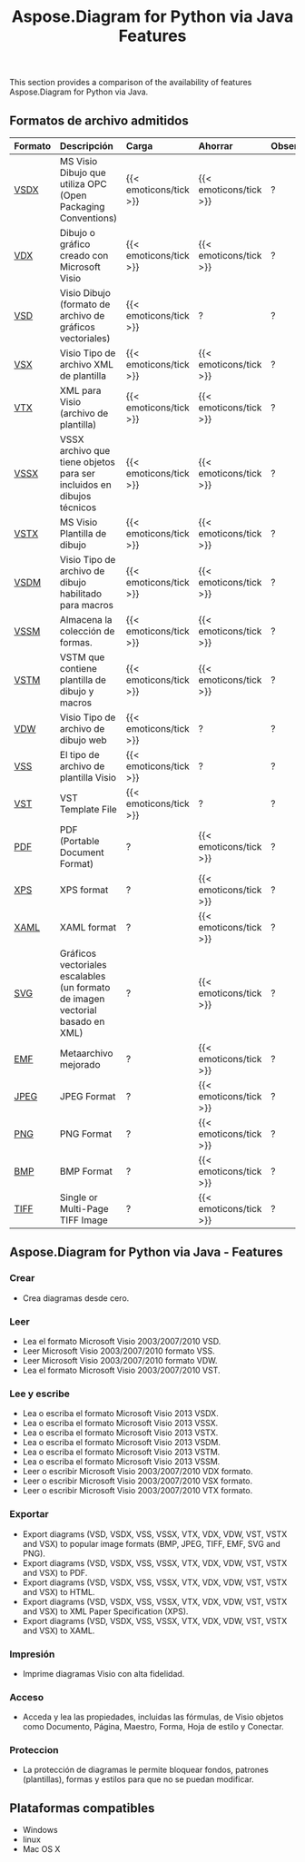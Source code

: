 ﻿---
title: Aspose.Diagram for Python via Java Features
type: docs
weight: 10
url: /es/java/aspose-diagram-for-python-via-java-features/
---
This section provides a comparison of the availability of features Aspose.Diagram for Python via Java.
## **Formatos de archivo admitidos**

|**Formato**|**Descripción**|**Carga**|**Ahorrar**|**Observaciones**|
|:- |:- |:- |:- |:- |
|[VSDX](https://docs.fileformat.com/visio/vsdx/)|MS Visio Dibujo que utiliza OPC (Open Packaging Conventions)|{{< emoticons/tick >}}|{{< emoticons/tick >}}|?|
|[VDX](https://docs.fileformat.com/visio/vdx/)|Dibujo o gráfico creado con Microsoft Visio|{{< emoticons/tick >}}|{{< emoticons/tick >}}|?|
|[VSD](https://docs.fileformat.com/visio/vsd/)|Visio Dibujo (formato de archivo de gráficos vectoriales)|{{< emoticons/tick >}}|?|?|
|[VSX](https://docs.fileformat.com/visio/vsx/)|Visio Tipo de archivo XML de plantilla|{{< emoticons/tick >}}|{{< emoticons/tick >}}|?|
|[VTX](https://docs.fileformat.com/visio/vtx/)|XML para Visio (archivo de plantilla)|{{< emoticons/tick >}}|{{< emoticons/tick >}}|?|
|[VSSX](https://docs.fileformat.com/visio/vssx/)|VSSX archivo que tiene objetos para ser incluidos en dibujos técnicos|{{< emoticons/tick >}}|{{< emoticons/tick >}}|?|
|[VSTX](https://docs.fileformat.com/visio/vstx/)|MS Visio Plantilla de dibujo|{{< emoticons/tick >}}|{{< emoticons/tick >}}|?|
|[VSDM](https://docs.fileformat.com/visio/vsdm/)|Visio Tipo de archivo de dibujo habilitado para macros|{{< emoticons/tick >}}|{{< emoticons/tick >}}|?|
|[VSSM](https://docs.fileformat.com/visio/vssm/)|Almacena la colección de formas.|{{< emoticons/tick >}}|{{< emoticons/tick >}}|?|
|[VSTM](https://docs.fileformat.com/visio/vstm/)|VSTM que contiene plantilla de dibujo y macros|{{< emoticons/tick >}}|{{< emoticons/tick >}}|?|
|[VDW](https://docs.fileformat.com/visio/vdw/)|Visio Tipo de archivo de dibujo web|{{< emoticons/tick >}}|?|?|
|[VSS](https://docs.fileformat.com/visio/vss/)|El tipo de archivo de plantilla Visio|{{< emoticons/tick >}}|?|?|
|[VST](https://docs.fileformat.com/visio/vst/)|VST Template File|{{< emoticons/tick >}}|?|?|
|[PDF](https://docs.fileformat.com/pdf/)|PDF (Portable Document Format)|?|{{< emoticons/tick >}}|?|
|[XPS](https://docs.fileformat.com/page-description-language/xps/)|XPS format|?|{{< emoticons/tick >}}|?|
|[XAML](https://docs.fileformat.com/web/xaml/)|XAML format|?|{{< emoticons/tick >}}|?|
|[SVG](https://docs.fileformat.com/specification/page-description-language/svg/)|Gráficos vectoriales escalables (un formato de imagen vectorial basado en XML)|?|{{< emoticons/tick >}}|?|
|[EMF](https://docs.fileformat.com/image/emf/)|Metaarchivo mejorado|?|{{< emoticons/tick >}}|?|
|[JPEG](https://docs.fileformat.com/image/jpeg/)|JPEG Format|?|{{< emoticons/tick >}}|?|
|[PNG](https://docs.fileformat.com/image/png/)|PNG Format|?|{{< emoticons/tick >}}|?|
|[BMP](https://docs.fileformat.com/image/bmp/)|BMP Format|?|{{< emoticons/tick >}}|?|
|[TIFF](https://docs.fileformat.com/image/tiff/)|Single or Multi-Page TIFF Image|?|{{< emoticons/tick >}}|?|
## **Aspose.Diagram for Python via Java - Features**
### **Crear**
- Crea diagramas desde cero.
### **Leer**
- Lea el formato Microsoft Visio 2003/2007/2010 VSD.
- Leer Microsoft Visio 2003/2007/2010 formato VSS.
- Leer Microsoft Visio 2003/2007/2010 formato VDW.
- Lea el formato Microsoft Visio 2003/2007/2010 VST.
### **Lee y escribe**
- Lea o escriba el formato Microsoft Visio 2013 VSDX.
- Lea o escriba el formato Microsoft Visio 2013 VSSX.
- Lea o escriba el formato Microsoft Visio 2013 VSTX.
- Lea o escriba el formato Microsoft Visio 2013 VSDM.
- Lea o escriba el formato Microsoft Visio 2013 VSTM.
- Lea o escriba el formato Microsoft Visio 2013 VSSM.
- Leer o escribir Microsoft Visio 2003/2007/2010 VDX formato.
- Leer o escribir Microsoft Visio 2003/2007/2010 VSX formato.
- Leer o escribir Microsoft Visio 2003/2007/2010 VTX formato.
### **Exportar**
- Export diagrams (VSD, VSDX, VSS, VSSX, VTX, VDX, VDW, VST, VSTX and VSX) to popular image formats (BMP, JPEG, TIFF, EMF, SVG and PNG).
- Export diagrams (VSD, VSDX, VSS, VSSX, VTX, VDX, VDW, VST, VSTX and VSX) to PDF.
- Export diagrams (VSD, VSDX, VSS, VSSX, VTX, VDX, VDW, VST, VSTX and VSX) to HTML.
- Export diagrams (VSD, VSDX, VSS, VSSX, VTX, VDX, VDW, VST, VSTX and VSX) to XML Paper Specification (XPS).
- Export diagrams (VSD, VSDX, VSS, VSSX, VTX, VDX, VDW, VST, VSTX and VSX) to XAML.
### **Impresión**
- Imprime diagramas Visio con alta fidelidad.
### **Acceso**
- Acceda y lea las propiedades, incluidas las fórmulas, de Visio objetos como Documento, Página, Maestro, Forma, Hoja de estilo y Conectar.
### **Proteccion**
- La protección de diagramas le permite bloquear fondos, patrones (plantillas), formas y estilos para que no se puedan modificar.
## **Plataformas compatibles**
- Windows
- linux
- Mac OS X
